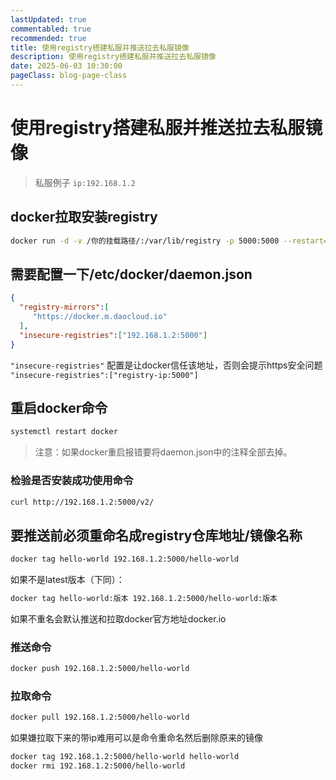 ```yaml
---
lastUpdated: true
commentabled: true
recommended: true
title: 使用registry搭建私服并推送拉去私服镜像
description: 使用registry搭建私服并推送拉去私服镜像
date: 2025-06-03 10:30:00 
pageClass: blog-page-class
---
```


# 使用registry搭建私服并推送拉去私服镜像 #

> 私服例子 `ip:192.168.1.2`

## docker拉取安装registry ##

```bash
docker run -d -v /你的挂载路径/:/var/lib/registry -p 5000:5000 --restart=always --privileged=true --name registry registry
```

## 需要配置一下/etc/docker/daemon.json ##

```json
{
  "registry-mirrors":[
     "https://docker.m.daocloud.io"
  ],
  "insecure-registries":["192.168.1.2:5000"]
}
```

`"insecure-registries"` 配置是让docker信任该地址，否则会提示https安全问题 `"insecure-registries":["registry-ip:5000"]`

## 重启docker命令 ##

```bash
systemctl restart docker
```

> 注意：如果docker重启报错要将daemon.json中的注释全部去掉。

### 检验是否安装成功使用命令 ###

```bash
curl http://192.168.1.2:5000/v2/
```

## 要推送前必须重命名成registry仓库地址/镜像名称 ##

```bash
docker tag hello-world 192.168.1.2:5000/hello-world
```

如果不是latest版本（下同）：

```bash
docker tag hello-world:版本 192.168.1.2:5000/hello-world:版本
```

如果不重名会默认推送和拉取docker官方地址docker.io

### 推送命令 ###

```bash
docker push 192.168.1.2:5000/hello-world
```

### 拉取命令 ###

```bash
docker pull 192.168.1.2:5000/hello-world
```

如果嫌拉取下来的带ip难用可以是命令重命名然后删除原来的镜像

```bash
docker tag 192.168.1.2:5000/hello-world hello-world
docker rmi 192.168.1.2:5000/hello-world
```
